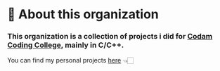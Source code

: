 # 👋 About this organization

### This organization is a collection of projects i did for [Codam Coding College](https://www.codam.nl/), mainly in C/C++.

You can find my personal projects [here](https://github.com/K1ngmar) 👈🏻
